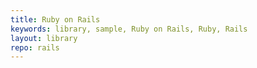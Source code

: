 ```yaml
---
title: Ruby on Rails
keywords: library, sample, Ruby on Rails, Ruby, Rails
layout: library
repo: rails
---
```

